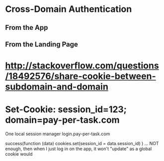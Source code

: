 # Cross-Domain Authentication

## From the App

## From the Landing Page

# http://stackoverflow.com/questions/18492576/share-cookie-between-subdomain-and-domain
# Set-Cookie: session_id=123; domain=pay-per-task.com


One local session manager
login.pay-per-task.com

success(function (data) cookies.set(session_id = data.session_id) ) ... NOT enough, then when I just log in on the app, it won't "update" as a global cookie would
